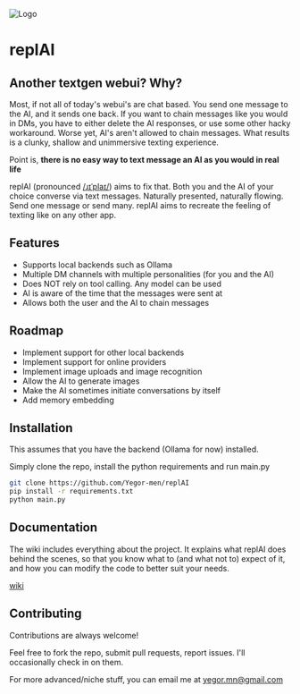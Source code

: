 
![Logo](https://dev-to-uploads.s3.amazonaws.com/uploads/articles/th5xamgrr6se0x5ro4g6.png)


# replAI

## Another textgen webui? Why?

Most, if not all of today's webui's are chat based. You send one message to the AI, and it sends one back. If you want to chain messages like you would in DMs, you have to either delete the AI responses, or use some other hacky workaround. Worse yet, AI's aren't allowed to chain messages. What results is a clunky, shallow and unimmersive texting experience.

Point is, **there is no easy way to text message an AI as you would in real life**

replAI (pronounced [/ɹɪˈplaɪ/](https://en.wiktionary.org/wiki/reply)) aims to fix that. Both you and the AI of your choice converse via text messages. Naturally presented, naturally flowing. Send one message or send many. replAI aims to recreate the feeling of texting like on any other app.
## Features

- Supports local backends such as Ollama
- Multiple DM channels with multiple personalities (for you and the AI)
- Does NOT rely on tool calling. Any model can be used
- AI is aware of the time that the messages were sent at
- Allows both the user and the AI to chain messages
## Roadmap

- Implement support for other local backends
- Implement support for online providers
- Implement image uploads and image recognition
- Allow the AI to generate images
- Make the AI sometimes initiate conversations by itself
- Add memory embedding
## Installation

This assumes that you have the backend (Ollama for now) installed.

Simply clone the repo, install the python requirements and run main.py

```bash
git clone https://github.com/Yegor-men/replAI
pip install -r requirements.txt
python main.py
```
    
## Documentation

The wiki includes everything about the project. It explains what replAI does behind the scenes, so that you know what to (and what not to) expect of it, and how you can modify the code to better suit your needs.

[wiki](https://github.com/Yegor-men/replAI/wiki)


## Contributing

Contributions are always welcome!

Feel free to fork the repo, submit pull requests, report issues. I'll occasionally check in on them.

For more advanced/niche stuff, you can email me at yegor.mn@gmail.com
